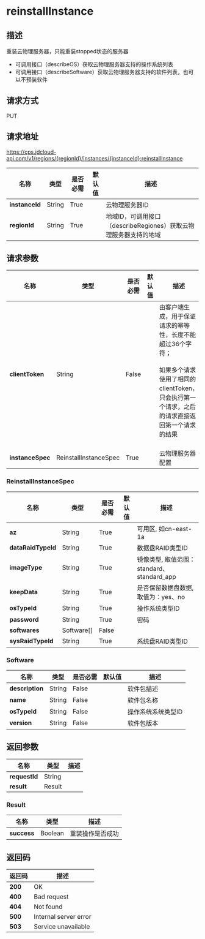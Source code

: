 # reinstallInstance


## 描述
重装云物理服务器，只能重装stopped状态的服务器<br/>
- 可调用接口（describeOS）获取云物理服务器支持的操作系统列表
- 可调用接口（describeSoftware）获取云物理服务器支持的软件列表，也可以不预装软件


## 请求方式
PUT

## 请求地址
https://cps.jdcloud-api.com/v1/regions/{regionId}/instances/{instanceId}:reinstallInstance

|名称|类型|是否必需|默认值|描述|
|---|---|---|---|---|
|**instanceId**|String|True||云物理服务器ID|
|**regionId**|String|True||地域ID，可调用接口（describeRegiones）获取云物理服务器支持的地域|

## 请求参数
|名称|类型|是否必需|默认值|描述|
|---|---|---|---|---|
|**clientToken**|String|False||由客户端生成，用于保证请求的幂等性，长度不能超过36个字符；<br/><br>如果多个请求使用了相同的clientToken，只会执行第一个请求，之后的请求直接返回第一个请求的结果<br/><br>|
|**instanceSpec**|ReinstallInstanceSpec|True||云物理服务器配置|

### ReinstallInstanceSpec
|名称|类型|是否必需|默认值|描述|
|---|---|---|---|---|
|**az**|String|True||可用区, 如cn-east-1a|
|**dataRaidTypeId**|String|True||数据盘RAID类型ID|
|**imageType**|String|True||镜像类型, 取值范围：standard、standard_app|
|**keepData**|String|True||是否保留数据盘数据, 取值为：yes、no|
|**osTypeId**|String|True||操作系统类型ID|
|**password**|String|True||密码|
|**softwares**|Software[]|False|||
|**sysRaidTypeId**|String|True||系统盘RAID类型ID|
### Software
|名称|类型|是否必需|默认值|描述|
|---|---|---|---|---|
|**description**|String|False||软件包描述|
|**name**|String|False||软件包名称|
|**osTypeId**|String|False||操作系统系统类型ID|
|**version**|String|False||软件包版本|

## 返回参数
|名称|类型|描述|
|---|---|---|
|**requestId**|String||
|**result**|Result||


### Result
|名称|类型|描述|
|---|---|---|
|**success**|Boolean|重装操作是否成功|

## 返回码
|返回码|描述|
|---|---|
|**200**|OK|
|**400**|Bad request|
|**404**|Not found|
|**500**|Internal server error|
|**503**|Service unavailable|
